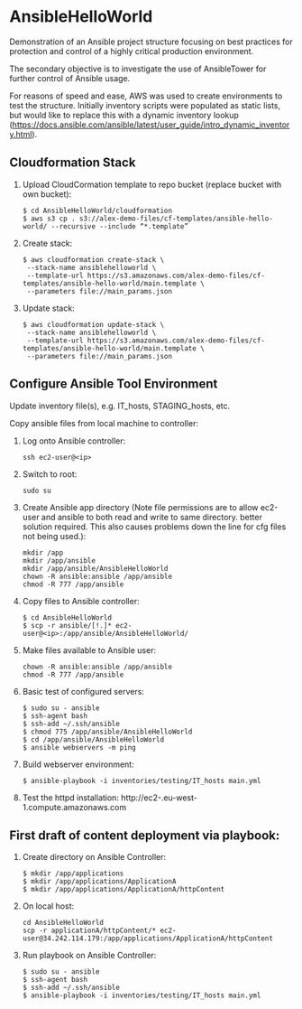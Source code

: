 # AnsibleHelloWorld
Demonstration of an Ansible project structure focusing on best practices for protection and control of a highly critical production environment.

The secondary objective is to investigate the use of AnsibleTower for further control of Ansible usage.

For reasons of speed and ease, AWS was used to create environments to test the structure.  Initially inventory scripts were populated as static lists, but would like to replace this with a dynamic inventory lookup (https://docs.ansible.com/ansible/latest/user_guide/intro_dynamic_inventory.html).


## Cloudformation Stack
1. Upload CloudCormation template to repo bucket (replace bucket with own bucket):
      ```
      $ cd AnsibleHelloWorld/cloudformation
      $ aws s3 cp . s3://alex-demo-files/cf-templates/ansible-hello-world/ --recursive --include “*.template”
      ```
1. Create stack:
      ```
      $ aws cloudformation create-stack \
       --stack-name ansiblehelloworld \
       --template-url https://s3.amazonaws.com/alex-demo-files/cf-templates/ansible-hello-world/main.template \
       --parameters file://main_params.json
      ```
1. Update stack:
      ```
      $ aws cloudformation update-stack \
       --stack-name ansiblehelloworld \
       --template-url https://s3.amazonaws.com/alex-demo-files/cf-templates/ansible-hello-world/main.template \
       --parameters file://main_params.json
      ```      

## Configure Ansible Tool Environment
Update inventory file(s), e.g. IT_hosts, STAGING_hosts, etc.

Copy ansible files from local machine to controller:
1. Log onto Ansible controller:
      ```
      ssh ec2-user@<ip>

      ```
1. Switch to root:
      ```
      sudo su
      ```
1. Create Ansible app directory (Note file permissions are to allow ec2-user and ansible to both read and write to same directory.  better solution required.  This also causes problems down the line for cfg files not being used.):
      ```
      mkdir /app
      mkdir /app/ansible
      mkdir /app/ansible/AnsibleHelloWorld
      chown -R ansible:ansible /app/ansible
      chmod -R 777 /app/ansible
      ```
1. Copy files to Ansible controller:
      ```
      $ cd AnsibleHelloWorld
      $ scp -r ansible/[!.]* ec2-user@<ip>:/app/ansible/AnsibleHelloWorld/
      ```
1. Make files available to Ansible user:
      ```
      chown -R ansible:ansible /app/ansible
      chmod -R 777 /app/ansible
      ```
1. Basic test of configured servers:
      ```
      $ sudo su - ansible
      $ ssh-agent bash
      $ ssh-add ~/.ssh/ansible
      $ chmod 775 /app/ansible/AnsibleHelloWorld
      $ cd /app/ansible/AnsibleHelloWorld
      $ ansible webservers -m ping
      ```
1. Build webserver environment:
      ```
      $ ansible-playbook -i inventories/testing/IT_hosts main.yml
      ```
1. Test the httpd installation: http://ec2-<ip>.eu-west-1.compute.amazonaws.com

## First draft of content deployment via playbook:
1. Create directory on Ansible Controller:
      ```
      $ mkdir /app/applications
      $ mkdir /app/applications/ApplicationA
      $ mkdir /app/applications/ApplicationA/httpContent
      ```
1. On local host:
      ```
      cd AnsibleHelloWorld
      scp -r applicationA/httpContent/* ec2-user@34.242.114.179:/app/applications/ApplicationA/httpContent
      ```
1. Run playbook on Ansible Controller:
      ```
      $ sudo su - ansible
      $ ssh-agent bash
      $ ssh-add ~/.ssh/ansible
      $ ansible-playbook -i inventories/testing/IT_hosts main.yml
      ```
